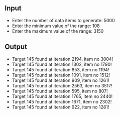 ## Input

- Enter the number of data items to generate: 5000
- Enter the minimum value of the range: 108 
- Enter the maximum value of the range: 3150

## Output

- Target 145 found at iteration 2194, item no 3004!
- Target 145 found at iteration 1302, item no 1790!
- Target 145 found at iteration 853, item no 1194!
- Target 145 found at iteration 1091, item no 1512!
- Target 145 found at iteration 909, item no 1261!
- Target 145 found at iteration 2563, item no 3517!
- Target 145 found at iteration 595, item no 807!
- Target 145 found at iteration 1765, item no 2440!
- Target 145 found at iteration 1671, item no 2302!
- Target 145 found at iteration 922, item no 1281!
